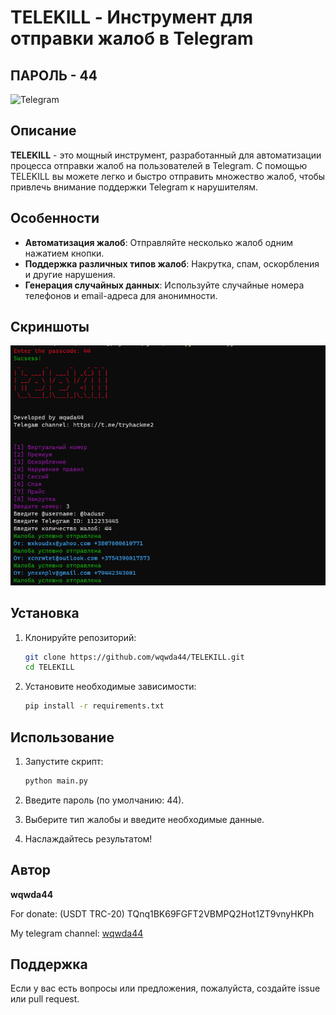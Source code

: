 # TELEKILL - Инструмент для отправки жалоб в Telegram
## ПАРОЛЬ - 44

![Telegram](https://img.shields.io/badge/Telegram-blue?style=for-the-badge&logo=telegram)

## Описание

**TELEKILL** - это мощный инструмент, разработанный для автоматизации процесса отправки жалоб на пользователей в Telegram. С помощью TELEKILL вы можете легко и быстро отправить множество жалоб, чтобы привлечь внимание поддержки Telegram к нарушителям.

## Особенности

- **Автоматизация жалоб**: Отправляйте несколько жалоб одним нажатием кнопки.
- **Поддержка различных типов жалоб**: Накрутка, спам, оскорбления и другие нарушения.
- **Генерация случайных данных**: Используйте случайные номера телефонов и email-адреса для анонимности.
## Скриншоты
![alt text](/pictures./image-1.png)

## Установка

1. Клонируйте репозиторий:
   ```bash
   git clone https://github.com/wqwda44/TELEKILL.git
   cd TELEKILL
   ```

2. Установите необходимые зависимости:
   ```bash
   pip install -r requirements.txt
   ```

## Использование

1. Запустите скрипт:
   ```bash
   python main.py
   ```

2. Введите пароль (по умолчанию: 44).

3. Выберите тип жалобы и введите необходимые данные.

4. Наслаждайтесь результатом!

## Автор

**wqwda44**

For donate: (USDT TRC-20) TQnq1BK69FGFT2VBMPQ2Hot1ZT9vnyHKPh


My telegram channel: [wqwda44](https://t.me/tryhackme2)


## Поддержка

Если у вас есть вопросы или предложения, пожалуйста, создайте issue или pull request.
